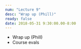 ```yaml
---
num: "Lecture 9"
desc: "Wrap up (Phill)"
ready: false
date: 2018-05-31 9:30:00.00-8:00
---
```


* Wrap up (Phill)
* Course evals
